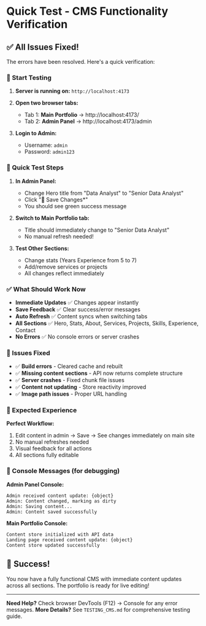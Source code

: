 # Quick Test - CMS Functionality Verification

## ✅ All Issues Fixed!

The errors have been resolved. Here's a quick verification:

### 🚀 Start Testing

1. **Server is running on:** `http://localhost:4173`

2. **Open two browser tabs:**
   - Tab 1: **Main Portfolio** → http://localhost:4173/
   - Tab 2: **Admin Panel** → http://localhost:4173/admin

3. **Login to Admin:**
   - Username: `admin`
   - Password: `admin123`

### 🧪 Quick Test Steps

1. **In Admin Panel:**
   - Change Hero title from "Data Analyst" to "Senior Data Analyst"
   - Click "💾 Save Changes*"
   - You should see green success message

2. **Switch to Main Portfolio tab:**
   - Title should immediately change to "Senior Data Analyst"
   - No manual refresh needed!

3. **Test Other Sections:**
   - Change stats (Years Experience from 5 to 7)
   - Add/remove services or projects
   - All changes reflect immediately

### ✅ What Should Work Now

- **Immediate Updates** ✅ Changes appear instantly
- **Save Feedback** ✅ Clear success/error messages
- **Auto Refresh** ✅ Content syncs when switching tabs
- **All Sections** ✅ Hero, Stats, About, Services, Projects, Skills, Experience, Contact
- **No Errors** ✅ No console errors or server crashes

### 🔧 Issues Fixed

- ✅ **Build errors** - Cleared cache and rebuilt
- ✅ **Missing content sections** - API now returns complete structure
- ✅ **Server crashes** - Fixed chunk file issues
- ✅ **Content not updating** - Store reactivity improved
- ✅ **Image path issues** - Proper URL handling

### 🎯 Expected Experience

**Perfect Workflow:**
1. Edit content in admin → Save → See changes immediately on main site
2. No manual refreshes needed
3. Visual feedback for all actions
4. All sections fully editable

### 📝 Console Messages (for debugging)

**Admin Panel Console:**
```
Admin received content update: {object}
Admin: Content changed, marking as dirty
Admin: Saving content...
Admin: Content saved successfully
```

**Main Portfolio Console:**
```
Content store initialized with API data
Landing page received content update: {object}
Content store updated successfully
```

## 🎉 Success!

You now have a fully functional CMS with immediate content updates across all sections. The portfolio is ready for live editing!

---

**Need Help?** Check browser DevTools (F12) → Console for any error messages.
**More Details?** See `TESTING_CMS.md` for comprehensive testing guide. 
